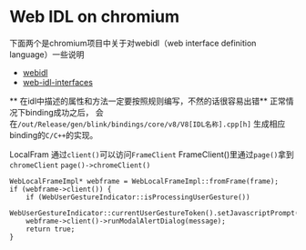 # Web IDL on chromium

下面两个是chromium项目中关于对webidl（web interface definition language）一些说明

* [webidl](https://www.chromium.org/blink/webidl)
* [web-idl-interfaces](https://www.chromium.org/developers/web-idl-interfaces)

** 在idl中描述的属性和方法一定要按照规则编写，不然的话很容易出错**
正常情况下binding成功之后， 会在`/out/Release/gen/blink/bindings/core/v8/V8[IDL名称].cpp[h]` 生成相应binding的`C/C++`的实现。

LocalFram
通过`client()`可以访问`FrameClient`
FrameClient()里通过`page()`拿到`chromeClient`
  `page()->chromeClient()`

```
WebLocalFrameImpl* webframe = WebLocalFrameImpl::fromFrame(frame);
if (webframe->client()) {
    if (WebUserGestureIndicator::isProcessingUserGesture())
        WebUserGestureIndicator::currentUserGestureToken().setJavascriptPrompt();
    webframe->client()->runModalAlertDialog(message);
    return true;
}
```

